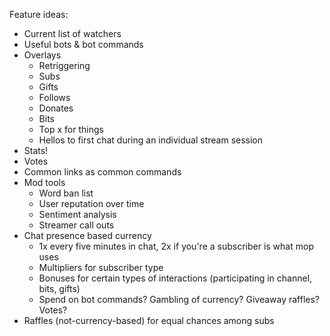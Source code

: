 Feature ideas:

* Current list of watchers
* Useful bots & bot commands
* Overlays
  * Retriggering
  * Subs
  * Gifts
  * Follows
  * Donates
  * Bits
  * Top x for things
  * Hellos to first chat during an individual stream session
* Stats!
* Votes
* Common links as common commands
* Mod tools
  * Word ban list
  * User reputation over time
  * Sentiment analysis
  * Streamer call outs
* Chat presence based currency
  * 1x every five minutes in chat, 2x if you're a subscriber is what mop uses
  * Multipliers for subscriber type
  * Bonuses for certain types of interactions (participating in channel, bits, gifts)
  * Spend on bot commands? Gambling of currency? Giveaway raffles? Votes?
* Raffles (not-currency-based) for equal chances among subs
